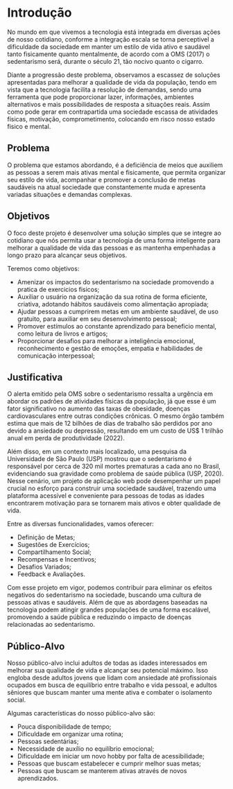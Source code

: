 # Introdução

No mundo em que vivemos a tecnologia está integrada em diversas ações de nosso cotidiano, conforme a integração escala se torna perceptivel a dificuldade da sociedade em manter um estilo de vida ativo e saudável tanto fisicamente quanto mentalmente, de acordo com a OMS (2017) o sedentarismo será, durante o século 21, tão nocivo quanto o cigarro. 

Diante a progressão  deste problema, observamos  a escassez de soluções apresentadas para melhorar a qualidade de vida da população, tendo em vista que a tecnologia facilita a resolução de  demandas, sendo uma ferramenta que pode proporcionar lazer, informações, ambientes alternativos e mais possibilidades de resposta a situações reais. Assim como  pode gerar em contrapartida uma sociedade escassa de atividades físicas, motivação, comprometimento, colocando em risco nosso estado fisico e mental.


## Problema

O problema que estamos abordando, é a deficiência de meios que auxiliem as pessoas a serem mais ativas mental e fisicamente, que permita  organizar seu estilo de vida, acompanhar e promover a conclusão de metas saudáveis na atual sociedade que constantemente muda e apresenta variadas situações e demandas complexas.

## Objetivos

O foco  deste projeto é desenvolver uma solução simples que se integre ao cotidiano  que nós permita usar a tecnologia de uma forma inteligente para melhorar a qualidade de vida das pessoas e as mantenha empenhadas a longo prazo para alcançar seus objetivos. 


Teremos como objetivos:
* Amenizar os impactos do sedentarismo na sociedade promovendo a pratica de exercicios fisicos;
* Auxiliar o usuário na organização da sua rotina de forma eficiente, criativa, adotando hábitos saudáveis como alimentação apropiada;
* Ajudar pessoas a cumprirem metas em um ambiente saudável, de uso gratuito, para auxiliar em seu desenvolvimento pessoal;
* Promover estímulos ao constante aprendizado para beneficio mental, como leitura de livros e artigos;
* Proporcionar desafios para melhorar a inteligência emocional, reconhecimento e gestão de emoções, empatia e habilidades de comunicação interpessoal; 

## Justificativa

O alerta emitido pela OMS sobre o sedentarismo ressalta a urgência em abordar os padrões de atividades físicas da população, já que esse é um fator significativo no aumento das taxas de obesidade, doenças cardiovasculares entre outras condições crônicas. O mesmo órgão também estima que mais de 12 bilhões de dias de trabalho são perdidos por ano devido a ansiedade ou depressão, resultando em um custo de US$ 1 trilhão anual em perda de produtividade (2022).

Além disso, em um contexto mais localizado, uma pesquisa da Universidade de São Paulo (USP) mostrou que o sedentarismo é responsável por cerca de 320 mil mortes prematuras a cada ano no Brasil, evidenciando sua gravidade como problema de saúde pública (USP, 2020). Nesse cenário, um projeto de aplicação web pode desempenhar um papel crucial no esforço para construir uma sociedade saudável, trazendo uma plataforma acessível e conveniente para pessoas de todas as idades encontrarem motivação para se tornarem mais ativos e obter qualidade de vida.

Entre as diversas funcionalidades, vamos oferecer:
* Definição de Metas;
* Sugestões de Exercícios; 
* Compartilhamento Social;
* Recompensas e Incentivos; 
* Desafios Variados;
* Feedback e Avaliações.

Com esse projeto em vigor, podemos contribuir para eliminar os efeitos negativos do sedentarismo na sociedade, buscando uma cultura de pessoas ativas e saudáveis. Além de que as abordagens baseadas na tecnologia podem atingir grandes populações de uma forma escalável, promovendo a saúde pública e reduzindo o impacto de doenças relacionadas ao sedentarismo. 

## Público-Alvo

Nosso público-alvo inclui adultos de todas as idades interessados em melhorar sua qualidade de vida e alcançar seu potencial máximo. Isso engloba desde adultos jovens que lidam com ansiedade até profissionais ocupados em busca de equilíbrio entre trabalho e vida pessoal, e adultos sêniores que buscam manter uma mente ativa e combater o isolamento social.

Algumas características do nosso público-alvo são:
* Pouca disponibilidade de tempo;
* Dificuldade em organizar uma rotina;
* Pessoas sedentárias;
* Necessidade de auxílio no equilíbrio emocional; 
* Dificuldade em iniciar um novo hobby por falta de acessibilidade;
* Pessoas que buscam estabelecer e cumprir melhor suas metas;
* Pessoas que buscam se manterem ativas através de novos aprendizados.
